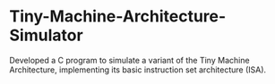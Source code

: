 # Tiny-Machine-Architecture-Simulator
 Developed a C program to simulate a variant of the Tiny Machine Architecture, implementing its basic instruction set architecture (ISA).

